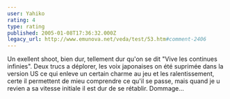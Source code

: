 ```yaml
---
user: Yahiko
rating: 4
type: rating
published: 2005-01-08T17:36:32.000Z
legacy_url: http://www.emunova.net/veda/test/53.htm#comment-2406
---
```

Un exellent shoot, bien dur, tellement dur qu'on se dit "Vive les continues infinies". Deux trucs a déplorer, les voix japonaises on été suprimée dans la version US ce qui enleve un certain charme au jeu et les ralentissement, certe il permettent de mieu comprendre ce qu'il se passe, mais quand je u revien a sa vitesse initiale il est dur de se rétablir. Dommage...